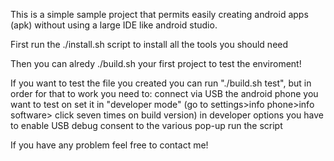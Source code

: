 This is a simple sample project that permits easily creating android apps (apk) without using a large IDE like android studio.

First run the ./install.sh script to install all the tools you should need

Then you can alredy ./build.sh your first project to test the enviroment!

If you want to test the file you created you can run "./build.sh test", but in order for that to work you need to:
connect via USB the android phone you want to test on
set it in "developer mode" (go to settings>info phone>info software> click seven times on build version)
in developer options you have to enable USB debug
consent to the various pop-up
run the script

If you have any problem feel free to contact me!
